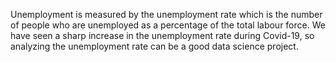 Unemployment is measured by the unemployment rate which is the number of people who are unemployed as a percentage of the total labour force. We have seen a sharp increase in the unemployment rate during Covid-19, so analyzing the unemployment rate
can be a good data science project. 
